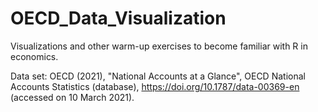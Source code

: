 # OECD_Data_Visualization

Visualizations and other warm-up exercises to become familiar with R in economics.

Data set:
 OECD (2021), "National Accounts at a Glance", OECD National Accounts Statistics (database), https://doi.org/10.1787/data-00369-en (accessed on 10 March 2021). 
